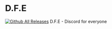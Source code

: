 # D.F.E
[![Github All Releases](https://img.shields.io/github/downloads/Sam282SD/D.F.E/total.svg)]()
D.F.E - Discord for everyone
